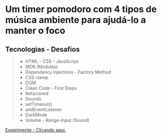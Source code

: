 # Um timer pomodoro com 4 tipos de música ambiente para ajudá-lo a manter o foco

## Tecnologias - Desafios

> - HTML - CSS - JavaScript
> - MD6 (Modules)
> - Dependency Injections - Factory Method
> - CSS clamp
> - DOM
> - Clean Code - First Steps
> - Refactored
> - Sounds
> - setTimeout()
> - addEventListener
> - DarkMode
> - Volume - Range-Input (Sound)

[Experimente - Clicando aqui.](https://saulocatunda.github.io/focus-timer2.0/)